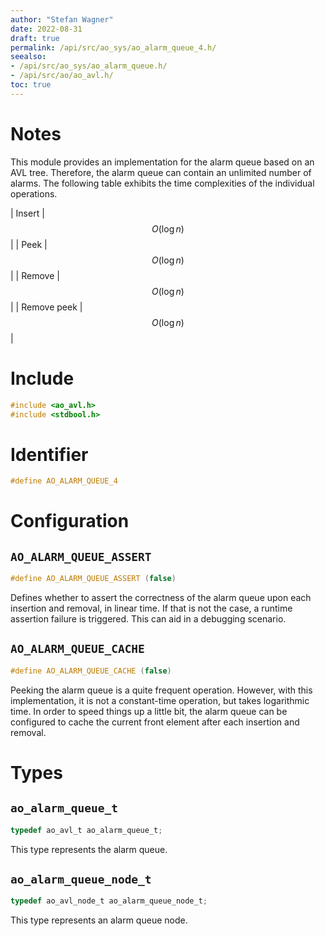 ```yaml
---
author: "Stefan Wagner"
date: 2022-08-31
draft: true
permalink: /api/src/ao_sys/ao_alarm_queue_4.h/
seealso:
- /api/src/ao_sys/ao_alarm_queue.h/
- /api/src/ao/ao_avl.h/
toc: true
---
```


# Notes

This module provides an implementation for the alarm queue based on an AVL tree. Therefore, the alarm queue can contain an unlimited number of alarms. The following table exhibits the time complexities of the individual operations.

| Insert | $$O(\log n)$$ |
| Peek | $$O(\log n)$$ |
| Remove | $$O(\log n)$$ |
| Remove peek | $$O(\log n)$$ |

# Include

```c
#include <ao_avl.h>
#include <stdbool.h>
```

# Identifier

```c
#define AO_ALARM_QUEUE_4
```

# Configuration

## `AO_ALARM_QUEUE_ASSERT`

```c
#define AO_ALARM_QUEUE_ASSERT (false)
```

Defines whether to assert the correctness of the alarm queue upon each insertion and removal, in linear time. If that is not the case, a runtime assertion failure is triggered. This can aid in a debugging scenario.

## `AO_ALARM_QUEUE_CACHE`

```c
#define AO_ALARM_QUEUE_CACHE (false)
```

Peeking the alarm queue is a quite frequent operation. However, with this implementation, it is not a constant-time operation, but takes logarithmic time. In order to speed things up a little bit, the alarm queue can be configured to cache the current front element after each insertion and removal.

# Types

## `ao_alarm_queue_t`

```c
typedef ao_avl_t ao_alarm_queue_t;
```

This type represents the alarm queue.

## `ao_alarm_queue_node_t`

```c
typedef ao_avl_node_t ao_alarm_queue_node_t;
```

This type represents an alarm queue node.
